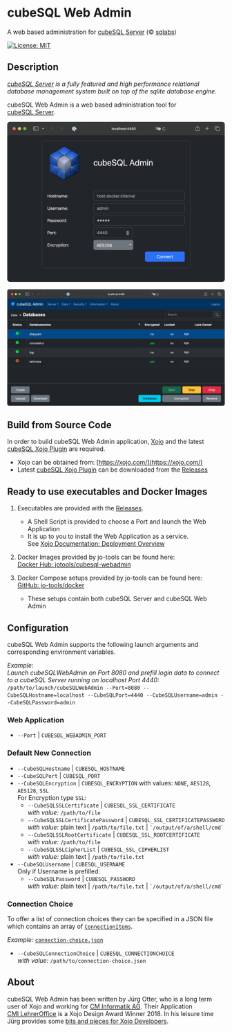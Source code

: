 # cubeSQL Web Admin
A web based administration for [cubeSQL Server](https://sqlabs.com/cubesql) (&copy; [sqlabs](https://sqlabs.com/))

[![License: MIT](https://img.shields.io/badge/License-MIT-green.svg)](LICENSE)

## Description

*[cubeSQL Server](https://sqlabs.com/cubesql) is a fully featured and high performance relational database management system built on top of the sqlite database engine.*

cubeSQL Web Admin is a web based administration tool for [cubeSQL Server](https://sqlabs.com/cubesql).

![ScreenShot: Login](screenshots/login.png?raw=true)

![ScreenShot: Databases](screenshots/databases.png?raw=true)

## Build from Source Code

In order to build cubeSQL Web Admin application, [Xojo](https://xojo.com/) and the latest [cubeSQL Xojo Plugin](https://github.com/marcobambini/cubesqlplugin) are required.

- Xojo can be obtained from: [https://xojo.com/](https://xojo.com/)
- Latest [cubeSQL Xojo Plugin](https://github.com/marcobambini/cubesqlplugin) can be downloaded from the [Releases](https://github.com/marcobambini/cubesqlplugin/releases)

## Ready to use executables and Docker Images

1. Executables are provided with the [Releases](https://github.com/cubesql/webadmin/releases).
   - A Shell Script is provided to choose a Port and launch the Web Application
   - It is up to you to install the Web Application as a service.  
     See [Xojo Documentation: Deployment Overview](https://documentation.xojo.com/topics/application_deployment/web/deployment_overview.html)

2. Docker Images provided by jo-tools can be found here:  
   [Docker Hub: jotools/cubesql-webadmin](https://hub.docker.com/r/jotools/cubesql-webadmin)

3. Docker Compose setups provided by jo-tools can be found here:  
   [GitHub: jo-tools/docker](https://github.com/jo-tools/docker)
   - These setups contain both cubeSQL Server and cubeSQL Web Admin

## Configuration

cubeSQL Web Admin supports the following launch arguments and corresponding environment variables.

*Example:*  
*Launch cubeSQLWebAdmin on Port 8080 and prefill login data to connect to a cubeSQL Server running on localhost Port 4440:*  
 `/path/to/launch/cubeSQLWebAdmin --Port=8080 --CubeSQLHostname=localhost --CubeSQLPort=4440 --CubeSQLUsername=admin --CubeSQLPassword=admin`

### Web Application
- `--Port` | `CUBESQL_WEBADMIN_PORT`

### Default New Connection

- `--CubeSQLHostname` | `CUBESQL_HOSTNAME`
- `--CubeSQLPort` | `CUBESQL_PORT`
- `--CubeSQLEncryption` | `CUBESQL_ENCRYPTION` with values: `NONE`, `AES128`, `AES128`, `SSL`  
  For Encryption type `SSL`:
  - `--CubeSQLSSLCertificate` | `CUBESQL_SSL_CERTIFICATE`  
    *with value:* `/path/to/file`
  - `--CubeSQLSSLCertificatePassword` | `CUBESQL_SSL_CERTIFICATEPASSWORD`  
    *with value:* plain text | `/path/to/file.txt` | `` `/output/of/a/shell/cmd` ``
  - `--CubeSQLSSLRootCertificate` | `CUBESQL_SSL_ROOTCERTIFICATE`  
    *with value:* `/path/to/file`
  - `--CubeSQLSSLCipherList` | `CUBESQL_SSL_CIPHERLIST`  
    *with value:* plain text | `/path/to/file.txt`
- `--CubeSQLUsername` | `CUBESQL_USERNAME`  
  Only if Username is prefilled:
  - `--CubeSQLPassword` | `CUBESQL_PASSWORD`  
    *with value:* plain text | `/path/to/file.txt` | `` `/output/of/a/shell/cmd` ``

### Connection Choice

To offer a list of connection choices they can be specified in a JSON file which contains an array of [`ConnectionItems`](./webapp/ConnectionItem.xojo_code).

*Example:* [`connection-choice.json`](./resources/connection-choice.json)

- `--CubeSQLConnectionChoice` | `CUBESQL_CONNECTIONCHOICE`  
  *with value:* `/path/to/connection-choice.json`


## About
cubeSQL Web Admin has been written by Jürg Otter, who is a long term user of Xojo and working for [CM Informatik AG](https://cmiag.ch/). Their Application [CMI LehrerOffice](https://cmi-bildung.ch/) is a Xojo Design Award Winner 2018. In his leisure time Jürg provides some [bits and pieces for Xojo Developers](https://www.jo-tools.ch/).
